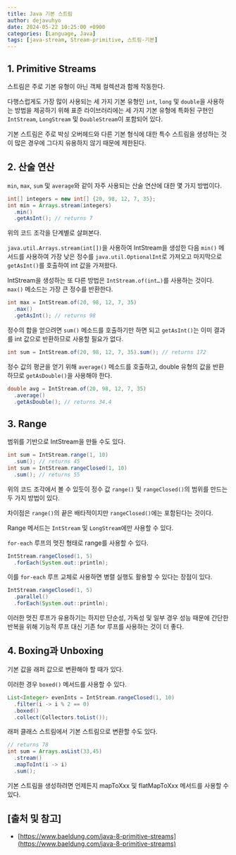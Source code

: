 ```yaml
---
title: Java 기본 스트림
author: dejavuhyo
date: 2024-05-22 10:25:00 +0900
categories: [Language, Java]
tags: [java-stream, Stream-primitive, 스트림-기본]
---
```


## 1. Primitive Streams
스트림은 주로 기본 유형이 아닌 객체 컬렉션과 함께 작동한다.

다행스럽게도 가장 많이 사용되는 세 가지 기본 유형인 `int`, `long` 및 `double`을 사용하는 방법을 제공하기 위해 표준 라이브러리에는 세 가지 기본 유형에 특화된 구현인 `IntStream`, `LongStream` 및 `DoubleStream`이 포함되어 있다.

기본 스트림은 주로 박싱 오버헤드와 다른 기본 형식에 대한 특수 스트림을 생성하는 것이 많은 경우에 그다지 유용하지 않기 때문에 제한된다.

## 2. 산술 연산
`min`, `max`, `sum` 및 `average`와 같이 자주 사용되는 산술 연산에 대한 몇 가지 방법이다.

```java
int[] integers = new int[] {20, 98, 12, 7, 35};
int min = Arrays.stream(integers)
  .min()
  .getAsInt(); // returns 7
```

위의 코드 조각을 단계별로 살펴본다.

`java.util.Arrays.stream(int[])`을 사용하여 IntStream을 생성한 다음 `min()` 메서드를 사용하여 가장 낮은 정수를 `java.util.OptionalInt`로 가져오고 마지막으로 `getAsInt()`를 호출하여 int 값을 가져왔다.

IntStream을 생성하는 또 다른 방법은 `IntStream.of(int…)`를 사용하는 것이다. `max()` 메소드는 가장 큰 정수를 반환한다.

```java
int max = IntStream.of(20, 98, 12, 7, 35)
  .max()
  .getAsInt(); // returns 98
```

정수의 합을 얻으려면 `sum()` 메소드를 호출하기만 하면 되고 `getAsInt()`는 이미 결과를 int 값으로 반환하므로 사용할 필요가 없다.

```java
int sum = IntStream.of(20, 98, 12, 7, 35).sum(); // returns 172
```

정수 값의 평균을 얻기 위해 `average()` 메소드를 호출하고, double 유형의 값을 반환하므로 `getAsDouble()`을 사용해야 한다.

```java
double avg = IntStream.of(20, 98, 12, 7, 35)
  .average()
  .getAsDouble(); // returns 34.4
```

## 3. Range
범위를 기반으로 IntStream을 만들 수도 있다.

```java
int sum = IntStream.range(1, 10)
  .sum(); // returns 45
int sum = IntStream.rangeClosed(1, 10)
  .sum(); // returns 55
```

위의 코드 조각에서 볼 수 있듯이 정수 값 `range()` 및 `rangeClosed()`의 범위를 만드는 두 가지 방법이 있다.

차이점은 `range()`의 끝은 배타적이지만 `rangeClosed()`에는 포함된다는 것이다.

Range 메서드는 `IntStream` 및 `LongStream`에만 사용할 수 있다.

`for-each` 루프의 멋진 형태로 range를 사용할 수 있다.

```java
IntStream.rangeClosed(1, 5)
  .forEach(System.out::println);
```

이를 `for-each` 루프 교체로 사용하면 병렬 실행도 활용할 수 있다는 장점이 있다.

```java
IntStream.rangeClosed(1, 5)
  .parallel()
  .forEach(System.out::println);
```

이러한 멋진 루프가 유용하기는 하지만 단순성, 가독성 및 일부 경우 성능 때문에 간단한 반복을 위해 기능적 루프 대신 기존 for 루프를 사용하는 것이 더 좋다.

## 4. Boxing과 Unboxing
기본 값을 래퍼 값으로 변환해야 할 때가 있다.

이러한 경우 `boxed()` 메서드를 사용할 수 있다.

```java
List<Integer> evenInts = IntStream.rangeClosed(1, 10)
  .filter(i -> i % 2 == 0)
  .boxed()
  .collect(Collectors.toList());
```

래퍼 클래스 스트림에서 기본 스트림으로 변환할 수도 있다.

```java
// returns 78
int sum = Arrays.asList(33,45)
  .stream()
  .mapToInt(i -> i)
  .sum();
```

기본 스트림을 생성하려면 언제든지 mapToXxx 및 flatMapToXxx 메서드를 사용할 수 있다.

## [출처 및 참고]
* [https://www.baeldung.com/java-8-primitive-streams](https://www.baeldung.com/java-8-primitive-streams)
